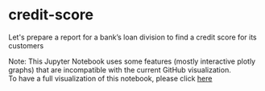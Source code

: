 # credit-score
Let's  prepare a report for a bank’s loan division to find a credit score for its customers

Note: This Jupyter Notebook uses some features (mostly interactive plotly graphs) that are incompatible with the current GitHub visualization.<br>
To have a full visualization of this notebook, please click <a href="https://nbviewer.org/github/Gerlern/credit-score/blob/main/CreditScore.ipynb" target="_blank"> here </a>
